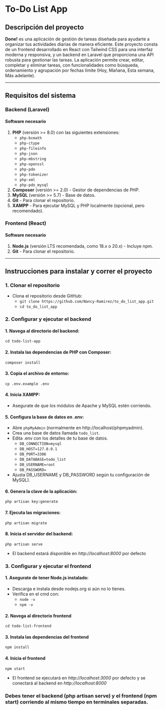 # To-Do List App

## Descripción del proyecto
**Done!** es una aplicación de gestión de tareas diseñada para ayudarte a organizar tus actividades diarias de manera eficiente. Este proyecto consta de un frontend desarrollado en React con Tailwind CSS para una interfaz moderna y responsiva, y un backend en Laravel que proporciona una API robusta para gestionar las tareas. La aplicación permite crear, editar, completar y eliminar tareas, con funcionalidades como búsqueda, ordenamiento y agrupación por fechas límite (Hoy, Mañana, Esta semana, Más adelante).

---

## Requisitos del sistema

### Backend (Laravel)
#### Software necesario
1. **PHP** (versión >= 8.0) con las siguientes extensiones:
   - `php-bcmath`
   - `php-ctype`
   - `php-fileinfo`
   - `php-json`
   - `php-mbstring`
   - `php-openssl`
   - `php-pdo`
   - `php-tokenizer`
   - `php-xml`
   - `php-pdo_mysql`
2. **Composer** (versión >= 2.0) - Gestor de dependencias de PHP.
3. **MySQL** (versión >= 5.7) - Base de datos.
4. **Git** - Para clonar el repositorio.
5. **XAMPP** - Para ejecutar MySQL y PHP localmente (opcional, pero recomendado).

### Frontend (React)
#### Software necesario
1. **Node.js** (versión LTS recomendada, como 18.x o 20.x) - Incluye npm.
2. **Git** - Para clonar el repositorio.

---

## Instrucciones para instalar y correr el proyecto

### 1. Clonar el repositorio
- Clona el repositorio desde GitHub:
   - `git clone https://github.com/Nancy-Ramirez/to_do_list_app.git`
   - `cd to_do_list_app `

### 2. Configurar y ejecutar el backend

#### 1. Navega al directorio del backend:
`cd todo-list-app`

#### 2. Instala las dependencias de PHP con Composer:
`composer install`

#### 3. Copia el archivo de entorno:
`cp .env.example .env`

#### 4. Inicia XAMPP:
- Asegurate de que los módulos de Apache y MySQL estén corriendo.

#### 5. Configura la base de datos en .env:
- Abre `phpMyAdmin` (normalmente en http://localhost/phpmyadmin).
- Crea una base de datos llamada `todo_list`.
- Edita .env con los detalles de tu base de datos.
  - `DB_CONNECTION=mysql`
  - `DB_HOST=127.0.0.1`
  - `DB_PORT=3306`
  - `DB_DATABASE=todo_list`
  - `DB_USERNAME=root`
  - `DB_PASSWORD=`
- Ajusta DB_USERNAME y DB_PASSWORD según tu configuración de MySQL).

#### 6. Genera la clave de la aplicación:
`php artisan key:generate`

#### 7. Ejecuta las migraciones:
`php artisan migrate`

#### 8. Inicia el servidor del backend:
`php artisan serve`
- El backend estará disponible en *http://localhost:8000* por defecto

### 3. Configurar y ejecutar el frontend

#### 1. Asegurate de tener Node.js instalado:
- Descarga e instala desde nodejs.org si aún no lo tienes.
- Verifica en el cmd con: 
  - `node -v`
  - `npm -v`
  
#### 2. Navega al directorio frontend
`cd todo-list-frontend`

#### 3. Instala las dependencias del frontend
`npm install`

#### 4. Inicia el frontend
`npm start`
- El frontend se ejecutará en *http://localhost:3000* por defecto y se conectará al backend en *http://localhost:8000*

### Debes tener el backend (php artisan serve) y el frontend (npm start) corriendo al mismo tiempo en terminales separadas. 
